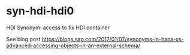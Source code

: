 # syn-hdi-hdi0
HDI Synonym: access to fix HDI container

See blog post https://blogs.sap.com/2017/01/07/synonyms-in-hana-xs-advanced-accessing-objects-in-an-external-schema/
